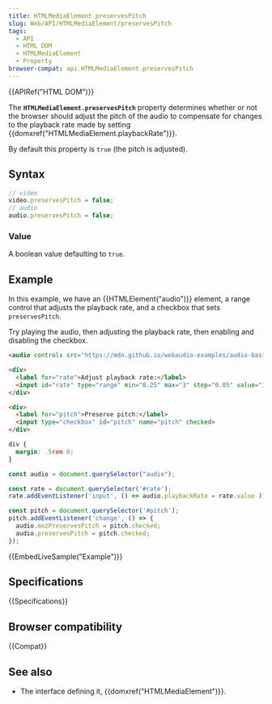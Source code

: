 ```yaml
---
title: HTMLMediaElement.preservesPitch
slug: Web/API/HTMLMediaElement/preservesPitch
tags:
  - API
  - HTML DOM
  - HTMLMediaElement
  - Property
browser-compat: api.HTMLMediaElement.preservesPitch
---
```

{{APIRef("HTML DOM")}}

The **`HTMLMediaElement.preservesPitch`** property determines whether or not the browser should adjust the pitch of the audio to compensate for changes to the playback rate made by setting {{domxref("HTMLMediaElement.playbackRate")}}.

By default this property is  `true` (the pitch is adjusted).

## Syntax

```js
// video
video.preservesPitch = false;
// audio
audio.preservesPitch = false;
```

### Value

A boolean value defaulting to `true`.

## Example

In this example, we have an {{HTMLElement("audio")}} element, a range control that adjusts the playback rate, and a checkbox that sets `preservesPitch`.

Try playing the audio, then adjusting the playback rate, then enabling and disabling the checkbox.

```html
<audio controls src="https://mdn.github.io/webaudio-examples/audio-basics/outfoxing.mp3"></audio>

<div>
  <label for="rate">Adjust playback rate:</label>
  <input id="rate" type="range" min="0.25" max="3" step="0.05" value="1">
</div>

<div>
  <label for="pitch">Preserve pitch:</label>
  <input type="checkbox" id="pitch" name="pitch" checked>
</div>
```

```css hidden
div {
  margin: .5rem 0;
}
```

```js
const audio = document.querySelector("audio");

const rate = document.querySelector('#rate');
rate.addEventListener('input', () => audio.playbackRate = rate.value );

const pitch = document.querySelector('#pitch');
pitch.addEventListener('change', () => {
  audio.mozPreservesPitch = pitch.checked;
  audio.preservesPitch = pitch.checked;
});
```

{{EmbedLiveSample("Example")}}

## Specifications

{{Specifications}}

## Browser compatibility

{{Compat}}

## See also

- The interface defining it, {{domxref("HTMLMediaElement")}}.
